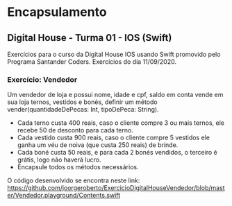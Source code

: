 # Encapsulamento
## Digital House - Turma 01 - IOS (Swift)

Exercícios para o curso da Digital House IOS usando Swift promovido pelo Programa Santander Coders.
Exercícios do dia 11/09/2020.


### Exercício: Vendedor
Um vendedor de loja e possui nome, idade e cpf, saldo em conta vende em sua loja ternos, vestidos e bonés, definir um método vender(quantidadeDePecas: Int, tipoDePeca: String).
* Cada terno custa 400 reais, caso o cliente compre 3 ou mais ternos, ele recebe 50 de desconto para cada terno.
* Cada vestido custa 900 reais, caso o cliente compre 5 vestidos ele ganha um véu de noiva (que custa 250 reais) de brinde.
* Cada boné custa 50 reais, e para cada 2 bonés vendidos, o terceiro é grátis, logo não haverá lucro.
* Encapsule todos os métodos necessários.

O código desenvolvido se encontra neste link: https://github.com/joorgeroberto/ExercicioDigitalHouseVendedor/blob/master/Vendedor.playground/Contents.swift
<br>
